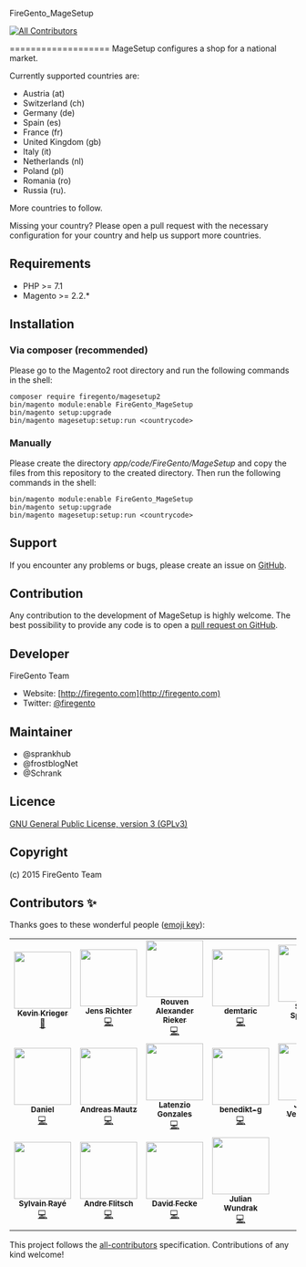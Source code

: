 FireGento_MageSetup
<!-- ALL-CONTRIBUTORS-BADGE:START - Do not remove or modify this section -->
[![All Contributors](https://img.shields.io/badge/all_contributors-18-orange.svg?style=flat-square)](#contributors-)
<!-- ALL-CONTRIBUTORS-BADGE:END -->
===================
MageSetup configures a shop for a national market. 

Currently supported countries are:
 
* Austria (at)
* Switzerland (ch)
* Germany (de)
* Spain (es)
* France (fr)
* United Kingdom (gb)
* Italy (it)
* Netherlands (nl)
* Poland (pl)
* Romania (ro)
* Russia (ru).

More countries to follow.

Missing your country? Please open a pull request with the necessary configuration for your country and help us support more countries.

Requirements
------------
- PHP     >= 7.1
- Magento >= 2.2.*

Installation
------------

### Via composer (recommended)

Please go to the Magento2 root directory and run the following commands in the shell:

```
composer require firegento/magesetup2
bin/magento module:enable FireGento_MageSetup
bin/magento setup:upgrade
bin/magento magesetup:setup:run <countrycode>
```

### Manually

Please create the directory *app/code/FireGento/MageSetup* and copy the files from this repository to the created directory. Then run the following commands in the shell:

```
bin/magento module:enable FireGento_MageSetup
bin/magento setup:upgrade
bin/magento magesetup:setup:run <countrycode>
```


Support
-------
If you encounter any problems or bugs, please create an issue on [GitHub](https://github.com/firegento/firegento-magesetup2/issues).

Contribution
------------
Any contribution to the development of MageSetup is highly welcome. The best possibility to provide any code is to open a [pull request on GitHub](https://help.github.com/articles/using-pull-requests).

Developer
---------
FireGento Team
* Website: [http://firegento.com](http://firegento.com)
* Twitter: [@firegento](https://twitter.com/firegento)

Maintainer
----------
* @sprankhub
* @frostblogNet
* @Schrank

Licence
-------
[GNU General Public License, version 3 (GPLv3)](http://opensource.org/licenses/gpl-3.0)

Copyright
---------
(c) 2015 FireGento Team

## Contributors ✨

Thanks goes to these wonderful people ([emoji key](https://allcontributors.org/docs/en/emoji-key)):

<!-- ALL-CONTRIBUTORS-LIST:START - Do not remove or modify this section -->
<!-- prettier-ignore-start -->
<!-- markdownlint-disable -->
<table>
  <tr>
    <td align="center"><a href="https://github.com/kkrieger85"><img src="https://avatars2.githubusercontent.com/u/4435523?v=4" width="100px;" alt=""/><br /><sub><b>Kevin Krieger</b></sub></a><br /><a href="https://github.com/firegento/firegento-magesetup2/commits?author=kkrieger85" title="Documentation">📖</a></td>
    <td align="center"><a href="https://frostblog.net/"><img src="https://avatars3.githubusercontent.com/u/19548641?v=4" width="100px;" alt=""/><br /><sub><b>Jens Richter</b></sub></a><br /><a href="https://github.com/firegento/firegento-magesetup2/commits?author=frostblogNet" title="Code">💻</a></td>
    <td align="center"><a href="https://rouven.io/"><img src="https://avatars3.githubusercontent.com/u/393419?v=4" width="100px;" alt=""/><br /><sub><b>Rouven Alexander Rieker</b></sub></a><br /><a href="https://github.com/firegento/firegento-magesetup2/commits?author=therouv" title="Code">💻</a></td>
    <td align="center"><a href="https://github.com/demtaric"><img src="https://avatars3.githubusercontent.com/u/5658592?v=4" width="100px;" alt=""/><br /><sub><b>demtaric</b></sub></a><br /><a href="https://github.com/firegento/firegento-magesetup2/commits?author=demtaric" title="Code">💻</a></td>
    <td align="center"><a href="https://www.simonsprankel.com/"><img src="https://avatars1.githubusercontent.com/u/930199?v=4" width="100px;" alt=""/><br /><sub><b>Simon Sprankel</b></sub></a><br /><a href="https://github.com/firegento/firegento-magesetup2/commits?author=sprankhub" title="Code">💻</a></td>
    <td align="center"><a href="https://copex.io/"><img src="https://avatars1.githubusercontent.com/u/584168?v=4" width="100px;" alt=""/><br /><sub><b>Roman Hutterer</b></sub></a><br /><a href="https://github.com/firegento/firegento-magesetup2/commits?author=roman204" title="Code">💻</a></td>
    <td align="center"><a href="http://www.integer-net.de/agentur/andreas-von-studnitz/"><img src="https://avatars1.githubusercontent.com/u/662059?v=4" width="100px;" alt=""/><br /><sub><b>Andreas von Studnitz</b></sub></a><br /><a href="https://github.com/firegento/firegento-magesetup2/commits?author=avstudnitz" title="Code">💻</a></td>
  </tr>
  <tr>
    <td align="center"><a href="https://github.com/dh1984"><img src="https://avatars1.githubusercontent.com/u/6348686?v=4" width="100px;" alt=""/><br /><sub><b>Daniel</b></sub></a><br /><a href="https://github.com/firegento/firegento-magesetup2/commits?author=dh1984" title="Code">💻</a></td>
    <td align="center"><a href="https://webvisum.de/"><img src="https://avatars2.githubusercontent.com/u/12797503?v=4" width="100px;" alt=""/><br /><sub><b>Andreas Mautz</b></sub></a><br /><a href="https://github.com/firegento/firegento-magesetup2/commits?author=mautz-et-tong" title="Code">💻</a></td>
    <td align="center"><a href="https://github.com/latenzio"><img src="https://avatars0.githubusercontent.com/u/8480072?v=4" width="100px;" alt=""/><br /><sub><b>Latenzio Gonzales</b></sub></a><br /><a href="https://github.com/firegento/firegento-magesetup2/commits?author=latenzio" title="Code">💻</a></td>
    <td align="center"><a href="https://github.com/benedikt-g"><img src="https://avatars3.githubusercontent.com/u/29483104?v=4" width="100px;" alt=""/><br /><sub><b>benedikt-g</b></sub></a><br /><a href="https://github.com/firegento/firegento-magesetup2/commits?author=benedikt-g" title="Code">💻</a></td>
    <td align="center"><a href="http://www.jeroenvermeulen.eu/"><img src="https://avatars1.githubusercontent.com/u/658024?v=4" width="100px;" alt=""/><br /><sub><b>Jeroen Vermeulen</b></sub></a><br /><a href="https://github.com/firegento/firegento-magesetup2/commits?author=jeroenvermeulen" title="Code">💻</a></td>
    <td align="center"><a href="https://www.linkedin.com/in/david-verholen-14aa23aa/"><img src="https://avatars0.githubusercontent.com/u/2813693?v=4" width="100px;" alt=""/><br /><sub><b>David Verholen</b></sub></a><br /><a href="https://github.com/firegento/firegento-magesetup2/commits?author=davidverholen" title="Code">💻</a></td>
    <td align="center"><a href="https://gordonlesti.com/"><img src="https://avatars0.githubusercontent.com/u/1677744?v=4" width="100px;" alt=""/><br /><sub><b>Gordon Lesti</b></sub></a><br /><a href="https://github.com/firegento/firegento-magesetup2/commits?author=GordonLesti" title="Code">💻</a></td>
  </tr>
  <tr>
    <td align="center"><a href="https://www.diglin.com/"><img src="https://avatars2.githubusercontent.com/u/1337461?v=4" width="100px;" alt=""/><br /><sub><b>Sylvain Rayé</b></sub></a><br /><a href="https://github.com/firegento/firegento-magesetup2/commits?author=sylvainraye" title="Code">💻</a></td>
    <td align="center"><a href="https://github.com/pixelhed"><img src="https://avatars2.githubusercontent.com/u/1169770?v=4" width="100px;" alt=""/><br /><sub><b>Andre Flitsch</b></sub></a><br /><a href="https://github.com/firegento/firegento-magesetup2/commits?author=pixelhed" title="Code">💻</a></td>
    <td align="center"><a href="http://www.eyecook.net/"><img src="https://avatars0.githubusercontent.com/u/13577480?v=4" width="100px;" alt=""/><br /><sub><b>David Fecke</b></sub></a><br /><a href="https://github.com/firegento/firegento-magesetup2/commits?author=leptoquark1" title="Code">💻</a></td>
    <td align="center"><a href="https://github.com/jwundrak"><img src="https://avatars0.githubusercontent.com/u/2864042?v=4" width="100px;" alt=""/><br /><sub><b>Julian Wundrak</b></sub></a><br /><a href="https://github.com/firegento/firegento-magesetup2/commits?author=jwundrak" title="Code">💻</a></td>
  </tr>
</table>

<!-- markdownlint-enable -->
<!-- prettier-ignore-end -->
<!-- ALL-CONTRIBUTORS-LIST:END -->

This project follows the [all-contributors](https://github.com/all-contributors/all-contributors) specification. Contributions of any kind welcome!